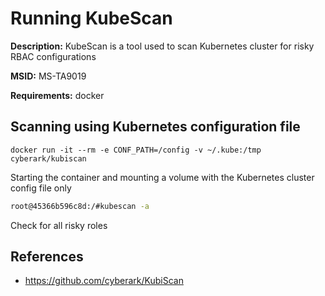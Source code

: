 # Running KubeScan

**Description:** KubeScan is a tool used to scan Kubernetes cluster for risky RBAC configurations

**MSID:** MS-TA9019

**Requirements:** docker

## Scanning using Kubernetes configuration file

```
docker run -it --rm -e CONF_PATH=/config -v ~/.kube:/tmp cyberark/kubiscan
```

Starting the container and mounting a volume with the Kubernetes cluster config file only

```bash
root@45366b596c8d:/#kubescan -a
```

Check for all risky roles

## References
* https://github.com/cyberark/KubiScan